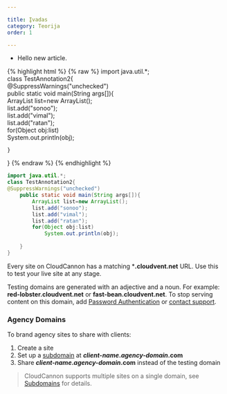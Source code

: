 ```yaml
---

title: Įvadas
category: Teorija
order: 1

---
```


- Hello new article.

{% highlight html %}
{% raw %}
import java.util.*;  
class TestAnnotation2{  
@SuppressWarnings("unchecked")  
	public static void main(String args[]){  
		ArrayList list=new ArrayList();  
		list.add("sonoo");  
		list.add("vimal");  
		list.add("ratan");  
		for(Object obj:list)  
			System.out.println(obj);  
  
	}
}
{% endraw %}
{% endhighlight %}


```java
import java.util.*;  
class TestAnnotation2{  
@SuppressWarnings("unchecked")  
	public static void main(String args[]){  
		ArrayList list=new ArrayList();  
		list.add("sonoo");  
		list.add("vimal");  
		list.add("ratan");  
		for(Object obj:list)  
			System.out.println(obj);  
  
	}
}

```


Every site on CloudCannon has a matching ***.cloudvent.net** URL. Use this to test your live site at any stage.

Testing domains are generated with an adjective and a noun. For example: **red-lobster.cloudvent.net** or **fast-bean.cloudvent.net**.
To stop serving content on this domain, add [Password Authentication](/authentication/password/) or [contact support](mailto:support@cloudcannon.com).


### Agency Domains

To brand agency sites to share with clients:

1. Create a site
3. Set up a [subdomain](/domains/subdomains/) at ***client-name*.*agency-domain*.com**
4. Share ***client-name*.*agency-domain*.com** instead of the testing domain

> CloudCannon supports multiple sites on a single domain, see [Subdomains](/domains/subdomains/) for details.
